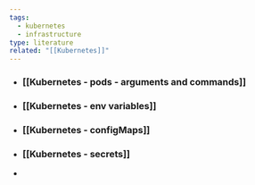 ```yaml
---
tags:
  - kubernetes
  - infrastructure
type: literature
related: "[[Kubernetes]]"
---
```

- ### [[Kubernetes -  pods - arguments and commands]]
- ### [[Kubernetes - env variables]]
- ### [[Kubernetes - configMaps]]
- ### [[Kubernetes - secrets]]
- 

